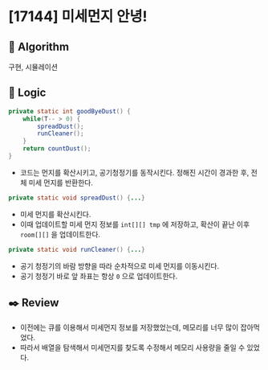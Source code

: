 # [17144] 미세먼지 안녕!

## :pushpin: **Algorithm**

구현, 시뮬레이션

## :round_pushpin: **Logic**

```java
private static int goodByeDust() {
    while(T-- > 0) {
        spreadDust();
        runCleaner();
    }
    return countDust();
}
```

- 코드는 먼지를 확산시키고, 공기청정기를 동작시킨다. 정해진 시간이 경과한 후, 전체 미세 먼지를 반환한다.

```java
private static void spreadDust() {...}
```

- 미세 먼지를 확산시킨다.
- 이때 업데이트할 미세 먼지 정보를 `int[][] tmp` 에 저장하고, 확산이 끝난 이후 `room[][]` 을 업데이트한다.

```java
private static void runCleaner() {...}
```

- 공기 청정기의 바람 방향을 따라 순차적으로 미세 먼지를 이동시킨다.
- 공기 청정기 바로 앞 좌표는 항상 `0` 으로 업데이트한다.

## :black_nib: **Review**

- 이전에는 큐를 이용해서 미세먼지 정보를 저장했었는데, 메모리를 너무 많이 잡아먹었다.
- 따라서 배열을 탐색해서 미세먼지를 찾도록 수정해서 메모리 사용량을 줄일 수 있었다.
